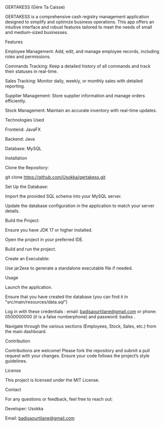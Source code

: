 GERTAKESS (Gère Ta Caisse)

GERTAKESS is a comprehensive cash registry management application designed to simplify and optimize business operations. This app offers an intuitive interface and robust features tailored to meet the needs of small and medium-sized businesses.

Features

Employee Management: Add, edit, and manage employee records, including roles and permissions.

Commands Tracking: Keep a detailed history of all commands and track their statuses in real-time.

Sales Tracking: Monitor daily, weekly, or monthly sales with detailed reporting.

Supplier Management: Store supplier information and manage orders efficiently.

Stock Management: Maintain an accurate inventory with real-time updates.

Technologies Used

Frontend: JavaFX

Backend: Java

Database: MySQL

Installation

Clone the Repository:

git clone https://github.com/Usokka/gertakess.git

Set Up the Database:

Import the provided SQL schema into your MySQL server.

Update the database configuration in the application to match your server details.

Build the Project:

Ensure you have JDK 17 or higher installed.

Open the project in your preferred IDE.

Build and run the project.

Create an Executable:

Use jar2exe to generate a standalone executable file if needed.

Usage

Launch the application.

Ensure that you have created the database (you can find it in "src/main/resources/data.sql")

Log in with these credentials :  email: badisaourtilane@gmail.com or phone: 0500000000 (it is a false numberphone) and password: badiss .

Navigate through the various sections (Employees, Stock, Sales, etc.) from the main dashboard.

Contribution

Contributions are welcome! Please fork the repository and submit a pull request with your changes. Ensure your code follows the project’s style guidelines.

License

This project is licensed under the MIT License.

Contact

For any questions or feedback, feel free to reach out:

Developer: Usokka

Email: badisaourtilane@gmail.com
